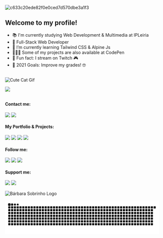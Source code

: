 ![c633c20ede82f0e0ced7d570dbe3a1f3](https://user-images.githubusercontent.com/70382532/138322189-2db8df52-9dcb-40a0-88a8-c365466bd33d.gif)

## Welcome to my profile!

<!-- Profile Info -->
- 📚 I'm currently studying Web Development & Multimedia at IPLeiria
- 🔭 Full-Stack Web Developer
- 🌱 I’m currently learning Tailwind CSS & Alpine Js
- 👩🏻‍💻 Some of my projects are also available at CodePen
- 🤪 Fun fact: I stream on Twitch 🎮
- 🎯 2021 Goals: Improve my grades! 🤓

<br/>

<img alt="Cute Cat Gif" height="50" width="50" src="https://media.tenor.com/images/d1c694e260cfef6fc7e3b2d733701e25/tenor.gif">

<!-- Profile Stats -->
[<img height="180em" src="https://github-readme-stats-eight-theta.vercel.app/api?username=barbarasobrinho&show_icons=true&title_color=ff76c7&text_color=fff&icon_color=ffc2e6&bg_color=000&include_all_commits=true&count_private=true"/>](https://github.com/barbarasobrinho)
  
##

#### Contact me:
  
<!-- Contact Links -->
[<img src="https://img.shields.io/badge/contact@barbarasobrinho.com-000?style=for-the-badge&logo=Gmail&logoColor=ff76c7" target="_blank"/>](https://github.com/barbarasobrinho)
[<img src="https://img.shields.io/badge/Telegram-000?style=for-the-badge&logo=minutemailer&logoColor=ff76c7" target="_blank">](https://t.me/barbarasobrinho)

#### My Portfolio & Projects:
  
<!-- CV Links -->
[<img src="https://img.shields.io/badge/Website-000?style=for-the-badge&logo=realm&logoColor=ff76c7" target="_blank"/>](https://github.com/barbarasobrinho)
[<img src="https://img.shields.io/badge/LinkedIn-000?style=for-the-badge&logo=Linkedin&logoColor=ff76c7" target="_blank"/>](https://www.linkedin.com/in/barbarasobrinho)
[<img src="https://img.shields.io/badge/Codepen-000?style=for-the-badge&logo=Codepen&logoColor=ff76c7" target="_blank"/>](https://www.codepen.io/barbarasobrinho)
[<img src="https://img.shields.io/badge/Dev.to-000?style=for-the-badge&logo=Dev.to&logoColor=ff76c7" target="_blank"/>](https://www.dev.to/barbarasobrinho)

#### Follow me:

<!-- Social Links -->
[<img src="https://img.shields.io/badge/Twitter-000?style=for-the-badge&logo=Twitter&logoColor=ff76c7" target="_blank"/>](https://www.twitter.com/follow/babsobrinho)
[<img src="https://img.shields.io/badge/Instagram-000?style=for-the-badge&logo=Instagram&logoColor=ff76c7" target="_blank"/>](https://www.instagram.com/follow/babsobrinho)
[<img src="https://img.shields.io/badge/Twitch-000?style=for-the-badge&logo=Twitch&logoColor=ff76c7" target="_blank"/>](https://www.twitch.tv/babsobrinho)

#### Support me:

<!-- Support Links -->
[<img src="https://img.shields.io/badge/PicPay-000?style=for-the-badge&logo=picpay&logoColor=ff76c7" target="_blank"/>](https://app.picpay.com/user/barbarasobrinho)
[<img src="https://img.shields.io/badge/PayPal-000?style=for-the-badge&logo=pandora&logoColor=ff76c7" target="_blank"/>](https://www.paypal.com/donate/?hosted_button_id=LR7VQ7J5U4PMY)

<img align="center" alt="Bárbara Sobrinho Logo" height="334" width="519" src="bs_logo.png">

![Snake Animation](https://github.com/barbarasobrinho/barbarasobrinho/blob/output/github-contribution-grid-snake.svg)

